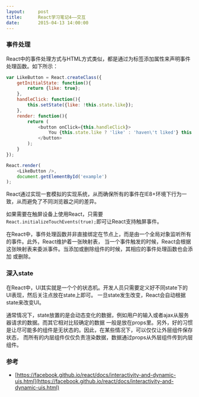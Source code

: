 ```yaml
---
layout:     post
title:      React学习笔记4——交互
date:       2015-04-13 14:00:00
---
```


### 事件处理

React中的事件处理方式与HTML方式类似，都是通过为标签添加属性来声明事件处理函数。如下所示：

```javascript
var LikeButton = React.createClass({
    getInitialState: function(){
        return {like: true};
    },
    handleClick: function(){
        this.setState({like: !this.state.like});
    },
    render: function(){
        return (
            <button onClick={this.handleClick}>
                You {this.state.like ? 'like' : 'haven\'t liked'} this
            </button>
        );
    }
});

React.render(
    <LikeButton />,
    document.getElementById('example')
);
```

React通过实现一套模拟的实现系统，从而确保所有的事件在IE8+环境下行为一致，从而避免了不同浏览器之间的差异。

如果需要在触屏设备上使用React，只需要`React.initializeTouchEvents(true);`即可让React支持触屏事件。

在React中，事件处理函数并非直接绑定在节点上，而是由一个全局对象监听所有的事件。此外，React维护着一张映射表，
当一个事件触发的时候，React会根据这张映射表来委派事件。当添加或删除组件的时候，其相应的事件处理函数也会添加
或删除。

### 深入state

在React中，UI其实就是一个个的状态机。开发人员只需要定义好不同state下的UI表现，然后关注点放在state上即可。
一旦state发生改变，React会自动根据state来改变UI。

通常情况下，state放置的是会动态变化的数据，例如用户的输入或者ajax从服务器请求的数据。而其它相对比较确定的数据
一般是放在props里。另外，好的习惯是让尽可能多的组件是无状态的。因此，在某些情况下，可以仅仅让外层组件保存状态，
而所有的内层组件仅仅负责渲染数据，数据通过props从外层组件传到内层组件。

### 参考

- [https://facebook.github.io/react/docs/interactivity-and-dynamic-uis.html](https://facebook.github.io/react/docs/interactivity-and-dynamic-uis.html)
